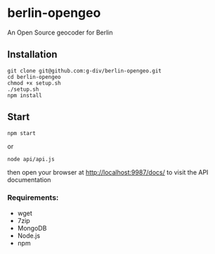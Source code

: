 berlin-opengeo
==============

An Open Source geocoder for Berlin

## Installation
    git clone git@github.com:g-div/berlin-opengeo.git
    cd berlin-opengeo
    chmod +x setup.sh
    ./setup.sh
    npm install

## Start
    npm start
    
or

    node api/api.js

then open your browser at [http://localhost:9987/docs/](http://localhost:9987/docs/) to visit the API documentation


### Requirements:
- wget
- 7zip
- MongoDB
- Node.js
- npm
    
